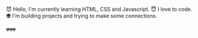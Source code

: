 :smiling_imp: Hello, I'm currently learning HTML, CSS and Javascript.
:innocent: I love to code.
:alien: I'm building projects and trying to make some connections.

:broken_heart::broken_heart::broken_heart:
